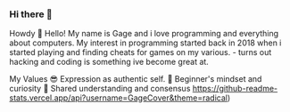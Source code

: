 ### Hi there 👋

<!--
**GageCover/GageCover** is a ✨ _special_ ✨ repository because its `README.md` (this file) appears on your GitHub profile.

Here are some ideas to get you started:

- 🔭 I’m currently working on ...
- 🌱 I’m currently learning ...
- 👯 I’m looking to collaborate on ...
- 🤔 I’m looking for help with ...
- 💬 Ask me about ...
- 📫 How to reach me: ...
- 😄 Pronouns: ...
- ⚡ Fun fact: ...
-->
Howdy 👋
Hello! My name is Gage and i love programming and everything about computers. My interest in programming started back in 2018 when i started playing and finding cheats for games on my various. - turns out hacking and coding is something ive become great at.

My Values
😎 Expression as authentic self.
📙 Beginner's mindset and curiosity
🔗 Shared understanding and consensus
https://github-readme-stats.vercel.app/api?username=GageCover&theme=radical)
